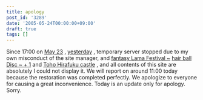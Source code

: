 ```yaml
---
title: apology
post_id: '3289'
date: '2005-05-24T00:00:00+09:00'
draft: true
tags: []
---
```


Since 17:00 on [May 23](https://danmaq.com/!/thA/) , [yesterday](https://danmaq.com/!/thA/) , temporary server stopped due to my own misconduct of the site manager, and [fantasy Lama Festival ~](http://lama.danmaq.com/lama/) [hair ball](https://danmaq.com/!/thA/) [Disc ~ + 1](http://lama.danmaq.com/lama/) and [Toho Hirafuku castle](https://danmaq.com/!/thA/) , and all contents of this site are absolutely I could not display it. We will report on around 11:00 today because the restoration was completed perfectly. We apologize to everyone for causing a great inconvenience. Today is an update only for apology. Sorry.
